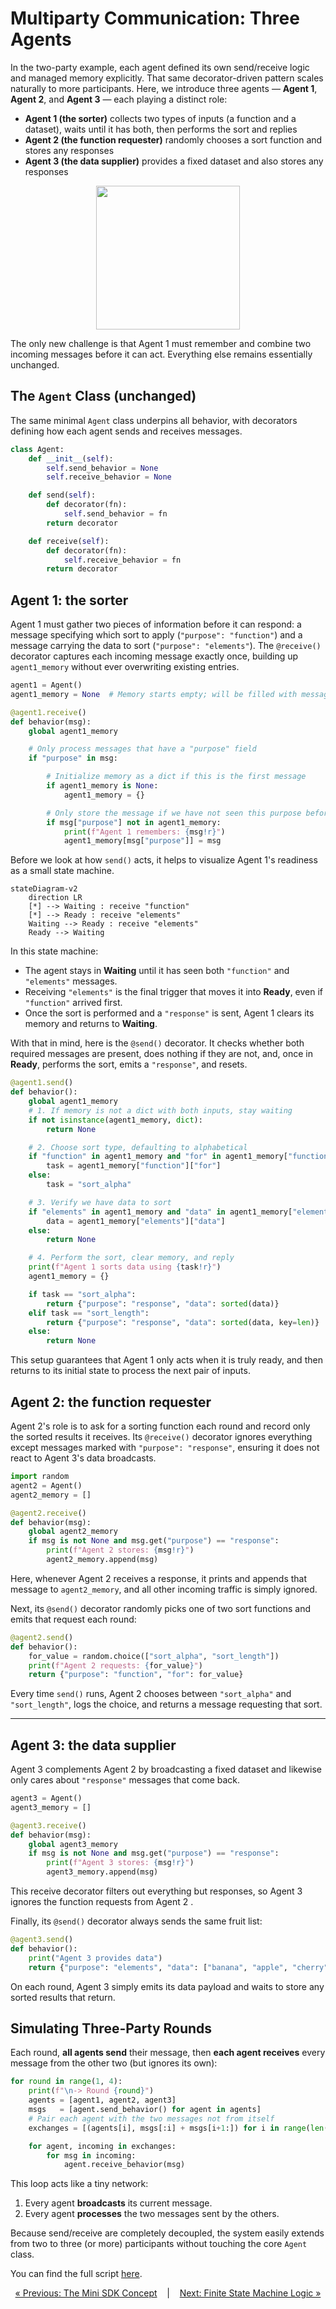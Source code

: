 # Multiparty Communication: Three Agents

In the two-party example, each agent defined its own send/receive logic and managed memory explicitly. That same decorator-driven pattern scales naturally to more participants. Here, we introduce three agents — **Agent 1**, **Agent 2**, and **Agent 3** — each playing a distinct role:

* **Agent 1 (the sorter)** collects two types of inputs (a function and a dataset), waits until it has both, then performs the sort and replies
* **Agent 2 (the function requester)** randomly chooses a sort function and stores any responses
* **Agent 3 (the data supplier)** provides a fixed dataset and also stores any responses

<p align="center">
<img width="230px" src="../../assets/img/mini_sdk_3agents_rounded.png" />
</p>

The only new challenge is that Agent 1 must remember and combine two incoming messages before it can act. Everything else remains essentially unchanged.

## The `Agent` Class (unchanged)

The same minimal `Agent` class underpins all behavior, with decorators defining how each agent sends and receives messages.

```python
class Agent:
    def __init__(self):
        self.send_behavior = None
        self.receive_behavior = None

    def send(self):
        def decorator(fn):
            self.send_behavior = fn
        return decorator

    def receive(self):
        def decorator(fn):
            self.receive_behavior = fn
        return decorator
```

## Agent 1: the sorter

Agent 1 must gather two pieces of information before it can respond: a message specifying which sort to apply (`"purpose": "function"`) and a message carrying the data to sort (`"purpose": "elements"`). The `@receive()` decorator captures each incoming message exactly once, building up `agent1_memory` without ever overwriting existing entries.

```python
agent1 = Agent()
agent1_memory = None  # Memory starts empty; will be filled with messages by purpose

@agent1.receive()
def behavior(msg):
    global agent1_memory

    # Only process messages that have a "purpose" field
    if "purpose" in msg:

        # Initialize memory as a dict if this is the first message
        if agent1_memory is None:
            agent1_memory = {}

        # Only store the message if we have not seen this purpose before
        if msg["purpose"] not in agent1_memory:
            print(f"Agent 1 remembers: {msg!r}")
            agent1_memory[msg["purpose"]] = msg
```

Before we look at how `send()` acts, it helps to visualize Agent 1's readiness as a small state machine. 
```mermaid
stateDiagram-v2
    direction LR
    [*] --> Waiting : receive "function"
    [*] --> Ready : receive "elements"
    Waiting --> Ready : receive "elements"
    Ready --> Waiting
```
In this state machine:

* The agent stays in **Waiting** until it has seen both `"function"` and `"elements"` messages.
* Receiving `"elements"` is the final trigger that moves it into **Ready**, even if `"function"` arrived first.
* Once the sort is performed and a `"response"` is sent, Agent 1 clears its memory and returns to **Waiting**.

With that in mind, here is the `@send()` decorator. It checks whether both required messages are present, does nothing if they are not, and, once in **Ready**, performs the sort, emits a `"response"`, and resets.

```python
@agent1.send()
def behavior():
    global agent1_memory
    # 1. If memory is not a dict with both inputs, stay waiting
    if not isinstance(agent1_memory, dict):
        return None

    # 2. Choose sort type, defaulting to alphabetical
    if "function" in agent1_memory and "for" in agent1_memory["function"]:
        task = agent1_memory["function"]["for"]
    else:
        task = "sort_alpha"

    # 3. Verify we have data to sort
    if "elements" in agent1_memory and "data" in agent1_memory["elements"]:
        data = agent1_memory["elements"]["data"]
    else:
        return None

    # 4. Perform the sort, clear memory, and reply
    print(f"Agent 1 sorts data using {task!r}")
    agent1_memory = {}

    if task == "sort_alpha":
        return {"purpose": "response", "data": sorted(data)}
    elif task == "sort_length":
        return {"purpose": "response", "data": sorted(data, key=len)}
    else:
        return None
```

This setup guarantees that Agent 1 only acts when it is truly ready, and then returns to its initial state to process the next pair of inputs.


## Agent 2: the function requester

Agent 2's role is to ask for a sorting function each round and record only the sorted results it receives. Its `@receive()` decorator ignores everything except messages marked with `"purpose": "response"`, ensuring it does not react to Agent 3's data broadcasts.

```python
import random
agent2 = Agent()
agent2_memory = []

@agent2.receive()
def behavior(msg):
    global agent2_memory
    if msg is not None and msg.get("purpose") == "response":
        print(f"Agent 2 stores: {msg!r}")
        agent2_memory.append(msg)
```

Here, whenever Agent 2 receives a response, it prints and appends that message to `agent2_memory`, and all other incoming traffic is simply ignored.

Next, its `@send()` decorator randomly picks one of two sort functions and emits that request each round:

```python
@agent2.send()
def behavior():
    for_value = random.choice(["sort_alpha", "sort_length"])
    print(f"Agent 2 requests: {for_value}")
    return {"purpose": "function", "for": for_value}
```

Every time `send()` runs, Agent 2 chooses between `"sort_alpha"` and `"sort_length"`, logs the choice, and returns a message requesting that sort.

---

## Agent 3: the data supplier

Agent 3 complements Agent 2 by broadcasting a fixed dataset and likewise only cares about `"response"` messages that come back.

```python
agent3 = Agent()
agent3_memory = []

@agent3.receive()
def behavior(msg):
    global agent3_memory
    if msg is not None and msg.get("purpose") == "response":
        print(f"Agent 3 stores: {msg!r}")
        agent3_memory.append(msg)
```

This receive decorator filters out everything but responses, so Agent 3 ignores the function requests from Agent 2 .

Finally, its `@send()` decorator always sends the same fruit list:

```python
@agent3.send()
def behavior():
    print("Agent 3 provides data")
    return {"purpose": "elements", "data": ["banana", "apple", "cherry"]}
```

On each round, Agent 3 simply emits its data payload and waits to store any sorted results that return.


## Simulating Three-Party Rounds

Each round, **all agents send** their message, then **each agent receives** every message from the other two (but ignores its own):

```python
for round in range(1, 4):
    print(f"\n-> Round {round}")
    agents = [agent1, agent2, agent3]
    msgs   = [agent.send_behavior() for agent in agents]
    # Pair each agent with the two messages not from itself
    exchanges = [(agents[i], msgs[:i] + msgs[i+1:]) for i in range(len(agents))]

    for agent, incoming in exchanges:
        for msg in incoming:
            agent.receive_behavior(msg)
```

This loop acts like a tiny network:

1. Every agent **broadcasts** its current message.
2. Every agent **processes** the two messages sent by the others.

Because send/receive are completely decoupled, the system easily extends from two to three (or more) participants without touching the core `Agent` class.

You can find the full script [here](minisdk/scripts/script3.py).

<p align="center">
  <a href="../mini_sdk.md">&laquo; Previous: The Mini SDK Concept</a> &nbsp;&nbsp;&nbsp;|&nbsp;&nbsp;&nbsp; <a href="mini_fsm_agents.md">Next: Finite State Machine Logic &raquo;</a>
</p>

